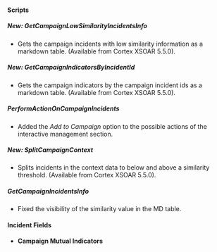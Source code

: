 
#### Scripts
##### New: GetCampaignLowSimilarityIncidentsInfo
- Gets the campaign incidents with low similarity information as a markdown table. (Available from Cortex XSOAR 5.5.0).
##### New: GetCampaignIndicatorsByIncidentId
- Gets the campaign indicators by the campaign incident ids as a markdown table. (Available from Cortex XSOAR 5.5.0).
##### PerformActionOnCampaignIncidents
- Added the *Add to Campaign* option to the possible actions of the interactive management section.
##### New: SplitCampaignContext
- Splits incidents in the context data to below and above a similarity threshold. (Available from Cortex XSOAR 5.5.0).
##### GetCampaignIncidentsInfo
- Fixed the visibility of the similarity value in the MD table.

#### Incident Fields
- **Campaign Mutual Indicators**